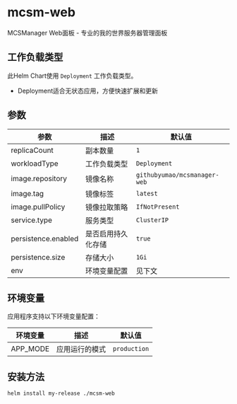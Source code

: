 # mcsm-web

MCSManager Web面板 - 专业的我的世界服务器管理面板

## 工作负载类型

此Helm Chart使用 `Deployment` 工作负载类型。

- Deployment适合无状态应用，方便快速扩展和更新

## 参数

| 参数 | 描述 | 默认值 |
|------|------|--------|
| replicaCount | 副本数量 | `1` |
| workloadType | 工作负载类型 | `Deployment` |
| image.repository | 镜像名称 | `githubyumao/mcsmanager-web` |
| image.tag | 镜像标签 | `latest` |
| image.pullPolicy | 镜像拉取策略 | `IfNotPresent` |
| service.type | 服务类型 | `ClusterIP` |
| persistence.enabled | 是否启用持久化存储 | `true` |
| persistence.size | 存储大小 | `1Gi` |
| env | 环境变量配置 | 见下文 |


## 环境变量

应用程序支持以下环境变量配置：

| 环境变量 | 描述 | 默认值 |
|---------|------|--------|
| APP_MODE | 应用运行的模式 | `production` |


## 安装方法

```bash
helm install my-release ./mcsm-web
```